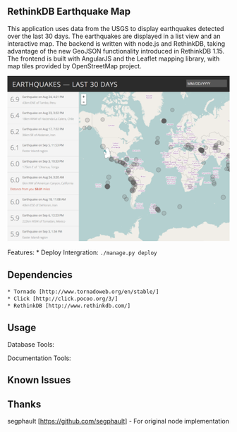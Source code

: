 RethinkDB Earthquake Map
--------------

This application uses data from the USGS to display earthquakes detected over the last 30 days. The earthquakes are displayed in a list view and an interactive map. The backend is written with node.js and RethinkDB, taking advantage of the new GeoJSON functionality introduced in RethinkDB 1.15. The frontend is built with AngularJS and the Leaflet mapping library, with map tiles provided by OpenStreetMap project.

![Earthquake Map](/static/earthquake-map.png?raw=true)

Features:
    * Deploy Intergration: `./manage.py deploy`


Dependencies
------------
    * Tornado [http://www.tornadoweb.org/en/stable/]
    * Click [http://click.pocoo.org/3/]
    * RethinkDB [http://www.rethinkdb.com/]


Usage
-----

Database Tools:


Documentation Tools:



Known Issues
------------


Thanks
------
segphault [https://github.com/segphault] - For original node implementation

